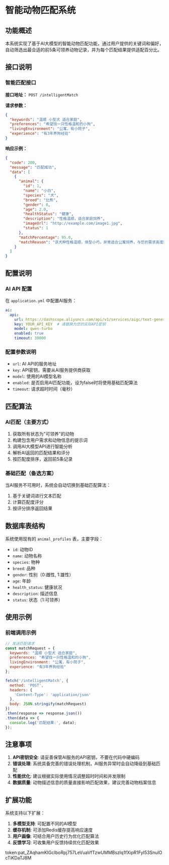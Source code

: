 # 智能动物匹配系统

## 功能概述

本系统实现了基于AI大模型的智能动物匹配功能，通过用户提供的关键词和偏好，自动筛选出最合适的前5条可领养动物记录，并为每个匹配结果提供适配百分比。

## 接口说明

### 智能匹配接口

**接口地址：** `POST /intelligentMatch`

**请求参数：**
```json
{
  "keywords": "温顺 小型犬 适合家庭",
  "preferences": "希望找一只性格温和的小狗",
  "livingEnvironment": "公寓，有小院子",
  "experience": "有3年养狗经验"
}
```

**响应示例：**
```json
{
  "code": 200,
  "message": "匹配成功",
  "data": [
    {
      "animal": {
        "id": 1,
        "name": "小白",
        "species": "犬",
        "breed": "比熊",
        "gender": 0,
        "age": 2.0,
        "healthStatus": "健康",
        "description": "性格温顺，适合家庭饲养",
        "imageUrl": "http://example.com/image1.jpg",
        "status": 1
      },
      "matchPercentage": 95.0,
      "matchReason": "该犬种性格温顺，体型小巧，非常适合公寓饲养，与您的需求高度匹配"
    }
  ]
}
```

## 配置说明

### AI API 配置

在 `application.yml` 中配置AI服务：

```yaml
ai:
  api:
    url: https://dashscope.aliyuncs.com/api/v1/services/aigc/text-generation/generation
    key: YOUR_API_KEY  # 请替换为您的实际API密钥
    model: qwen-turbo
    enabled: true
    timeout: 30000
```

### 配置参数说明

- `url`: AI API的服务地址
- `key`: API密钥，需要从AI服务提供商获取
- `model`: 使用的AI模型名称
- `enabled`: 是否启用AI匹配功能，设为false时将使用基础匹配算法
- `timeout`: 请求超时时间（毫秒）

## 匹配算法

### AI匹配（主要方式）

1. 获取所有状态为"可领养"的动物
2. 构建包含用户需求和动物信息的提示词
3. 调用AI大模型API进行智能分析
4. 解析AI返回的匹配结果和评分
5. 按匹配度排序，返回前5条记录

### 基础匹配（备选方案）

当AI服务不可用时，系统会自动切换到基础匹配算法：

1. 基于关键词进行文本匹配
2. 计算匹配度评分
3. 按评分排序返回结果

## 数据库表结构

系统使用现有的 `animal_profiles` 表，主要字段：

- `id`: 动物ID
- `name`: 动物名称
- `species`: 物种
- `breed`: 品种
- `gender`: 性别（0:雌性, 1:雄性）
- `age`: 年龄
- `health_status`: 健康状况
- `description`: 描述信息
- `status`: 状态（1:可领养）

## 使用示例

### 前端调用示例

```javascript
// 发送匹配请求
const matchRequest = {
  keywords: "温顺 小型犬 适合家庭",
  preferences: "希望找一只性格温和的小狗",
  livingEnvironment: "公寓，有小院子",
  experience: "有3年养狗经验"
};

fetch('/intelligentMatch', {
  method: 'POST',
  headers: {
    'Content-Type': 'application/json'
  },
  body: JSON.stringify(matchRequest)
})
.then(response => response.json())
.then(data => {
  console.log('匹配结果:', data);
});
```

## 注意事项

1. **API密钥安全**: 请妥善保管AI服务的API密钥，不要在代码中硬编码
2. **错误处理**: 系统具备完善的错误处理机制，AI服务异常时会自动降级到基础匹配
3. **性能优化**: 建议根据实际使用情况调整超时时间和并发限制
4. **数据质量**: 动物描述信息的质量直接影响匹配效果，建议完善动物档案信息

## 扩展功能

系统支持以下扩展：

1. **多模型支持**: 可配置不同的AI模型
2. **缓存机制**: 可添加Redis缓存提高响应速度
3. **用户画像**: 可结合用户历史行为优化匹配算法
4. **反馈学习**: 可收集用户反馈持续优化匹配效果


token:pat_ZAqhamKIGcIboRpj757LeVuaVfTzwUMMBszlq1fXipR1FyI53SnulOcTiKDaTJ8M